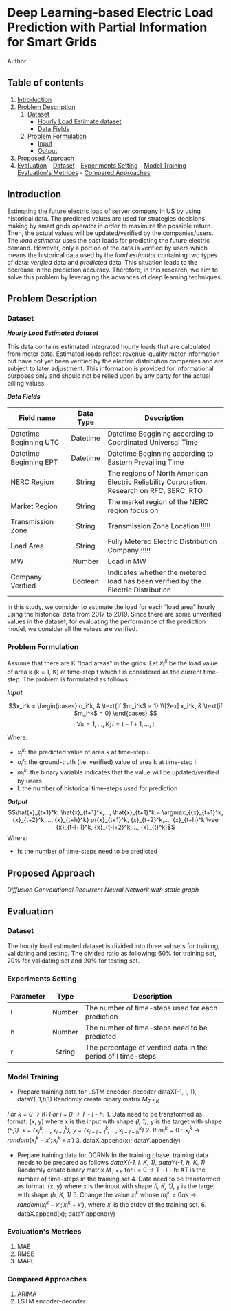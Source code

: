







# Deep Learning-based Electric Load Prediction with Partial Information for Smart Grids

Author

## Table of contents
1. [Introduction](#introduction)
2. [Problem Description](#problem_description)
    1. [Dataset](#dataset_des)
		- [Hourly Load Estimate dataset](#hrl_load_estimate_dataset)
		- [Data Fields](#data_fields)
    2. [Problem Formulation](#problem_formulation)
	    - [Input](#input)
	    - [Output](#output)
3. [Proposed Approach](#proposed_approach)
4. [Evaluation](#evaluation)
		- [Dataset](#dataset_evaluation)
		- [Experiments Setting](#experiment_setting)
		- [Model Training](#model_training)
		- [Evaluation's Metrices](#evaluation_metrices)
		- [Compared Approaches](#compared_approach)

## Introduction <a name="introduction"></a>
Estimating the future electric load of server company in US by using historical data. The predicted values are used for strategies decisions making by smart grids operator in order to maximize the possible return. Then, the actual values will be updated/verified by the companies/users. The _load estimator_ uses the past loads for predicting the future electric demand.
However, only a portion of the data is verified by users which means the historical data used by the _load estimator_ containing two types of data: _verified_ data and _predicted_ data. This situation leads to the decrease in the prediction accuracy. Therefore, in this research, we aim to solve this problem by leveraging the advances of deep learning techniques.

## Problem Description <a name="problem_description"></a>

### Dataset <a name="dataset_des"></a>

***Hourly Load Estimated dataset*** <a name="hrl_load_estimate_dataset"></a>

This data contains estimated integrated hourly loads that are calculated from meter data. Estimated loads reflect revenue-quality meter information but have not yet been verified by the electric distribution companies and are subject to later adjustment. This information is provided for informational purposes only and should not be relied upon by any party for the actual billing values.

***Data Fields*** <a name="data_fields"></a>

| Field name             	| Data Type 	| Description                                                                                	|
|------------------------	|:---------:	|--------------------------------------------------------------------------------------------	|
| Datetime Beginning UTC 	|  Datetime 	| Datetime Beggining according to Coordinated Universal Time                                 	|
| Datetime Beginning EPT 	|  Datetime 	| Datetime Beginning according to Eastern Prevailing Time                                    	|
| NERC Region            	|   String  	| The regions of North American Electric Reliability Corporation. Research on RFC, SERC, RTO 	|
| Market Region          	|   String  	| The market region of the NERC region focus on                                              	|
| Transmission Zone      	|   String  	| Transmission Zone Location !!!!!                                                           	|
| Load Area              	|   String  	| Fully Metered Electric Distribution Company !!!!!                                          	|
| MW                     	|   Number  	| Load in MW                                                                                 	|
| Company Verified       	|  Boolean  	| Indicates whether the metered load has been verified by the Electric Distribution          	|

In this study, we consider to estimate the load for each “load area” hourly using the historical data from 2017 to 2019. Since there are some unverified values in the dataset, for evaluating the performance of the prediction model, we consider all the values are verified.

### Problem Formulation <a name="problem_formulation"></a>

Assume that there are K "load areas" in the grids. Let $x_t^k$ be the load value of area k (k = 1, K) at time-step t which t is considered as the current time-step. The problem is formulated as follows. 

***Input*** <a name="input"></a>

$$x_i^k = 
\begin{cases}
o_i^k,  & \text{if $m_i^k$ = 1} \\[2ex]
x_i^k, & \text{if $m_i^k$ = 0}
\end{cases}
$$
$$\forall k = 1, ..., K; i  = t - l +1, ..., t$$

Where:
- $x_i^k$: the predicted value of area k at time-step i.
- $o_i^k$: the ground-truth (i.e. verified) value of area k at time-step i.
- $m_i^k$: the binary variable indicates that the value will be updated/verified by users.
- l: the number of historical time-steps used for prediction

***Output*** <a name="output"></a>
$$\hat{x}_{t+1}^k, \hat{x}_{t+1}^k,..., \hat{x}_{t+1}^k = \argmax_{{x}_{t+1}^k, {x}_{t+2}^k,..., {x}_{t+h}^k} p({x}_{t+1}^k, {x}_{t+2}^k,..., {x}_{t+h}^k \vee {x}_{t-l+1}^k, {x}_{t-l+2}^k,..., {x}_{t}^k)$$
Where:
- h: the number of time-steps need to be predicted

## Proposed Approach <a name="proposed_approach"></a>
*Diffusion Convolutional Recurrent Neural Network with static graph*

## Evaluation <a name="evaluation"></a>
### Dataset <a name="dataset_evaluation"></a>
The hourly load estimated dataset is divided into three subsets for training, validating and testing. The divided ratio as following: 60% for training set, 20% for validating set and 20% for testing set.
### Experiments Setting <a name="experiment_setting"></a>
| 	Parameter 	|  Type  	 | Description                                                   									|
|	-----------	|	:------:	 |---------------------------------------------------------------				|
|     		l     		| Number | The number of time-steps used for each prediction             		|
|     		h     		| Number | The number of time-steps need to be predicted                 		|
|    		 r     		| String 	 | The percentage of verified data in the period of l time-steps 	|

### Model Training <a name="model_training"></a>
- Prepare training data for LSTM encoder-decoder
dataX(-1, l, 1), dataY(-1,h,1)
Randomly create binary matrix $M_{T*K}$

*For k = 0 -> K:*
*For i = 0 -> T - l - h:*
	1. Data need to be transformed as format: (x, y) where x is the input with shape *(l, 1)*, y is the target with shape *(h,1)*. *x = ($x_i^k,...,x_{i+l}^k$), y = ($x_{i+l+1}^k,...,x_{i+l+h}^k$)*
	2. If $m_i^k = 0: x_i^k \to random(x_i^k - x'; x_i^k + x')$ 
	3. dataX.append(x); dataY.append(y) 

- Prepare training data for DCRNN
In the training phase, training data needs to be prepared as follows
*dataX(-1, l, K, 1), dataY(-1, h, K, 1)*
Randomly create binary matrix $M_{T*K}$
for i = 0 $\to$ T - l - h: #T is the number of time-steps in the training set
	4. Data need to be transformed as format: (x, y) where x is the input with shape *(l, K, 1)*, y is the target with shape *(h, K, 1)*
	5. Change the value $x_i^k$ whose $m_i^k = 0 as \to random(x_i^k - x'; x_i^k + x')$, where $x'$ is the stdev of the training set.
	6. dataX.append(x); dataY.append(y)
 
### Evaluation's Metrices <a name="evaluation_metric"></a>
1. MAE
2. RMSE
3. MAPE
### Compared Approaches <a name="compared_approach"></a>
1. ARIMA
2. LSTM encoder-decoder
